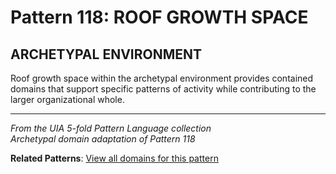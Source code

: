 # Pattern 118: ROOF GROWTH SPACE

## ARCHETYPAL ENVIRONMENT

Roof growth space within the archetypal environment provides contained domains that support specific patterns of activity while contributing to the larger organizational whole.

---

*From the UIA 5-fold Pattern Language collection*  
*Archetypal domain adaptation of Pattern 118*

**Related Patterns**: [View all domains for this pattern](../../UIA/md/T118%20ROOF%20GROWTH%20SPACE.md)

